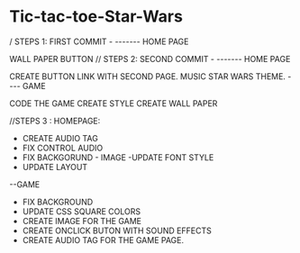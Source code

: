 # Tic-tac-toe-Star-Wars

/ STEPS 1: FIRST COMMIT -
------- HOME PAGE

WALL PAPER
BUTTON 
// STEPS 2: SECOND COMMIT -
------- HOME PAGE

CREATE BUTTON LINK WITH SECOND PAGE.
MUSIC STAR WARS THEME.
---- GAME

CODE THE GAME
CREATE STYLE
CREATE WALL PAPER


//STEPS 3 :
HOMEPAGE: 
 - CREATE AUDIO TAG
 - FIX CONTROL AUDIO
 - FIX BACKGORUND - IMAGE
 -UPDATE FONT STYLE 
 - UPDATE LAYOUT 
 
 --GAME
 - FIX BACKGROUND
 - UPDATE CSS SQUARE COLORS 
 - CREATE IMAGE FOR THE GAME
 - CREATE ONCLICK BUTON WITH SOUND EFFECTS
  - CREATE AUDIO TAG FOR THE GAME PAGE.
